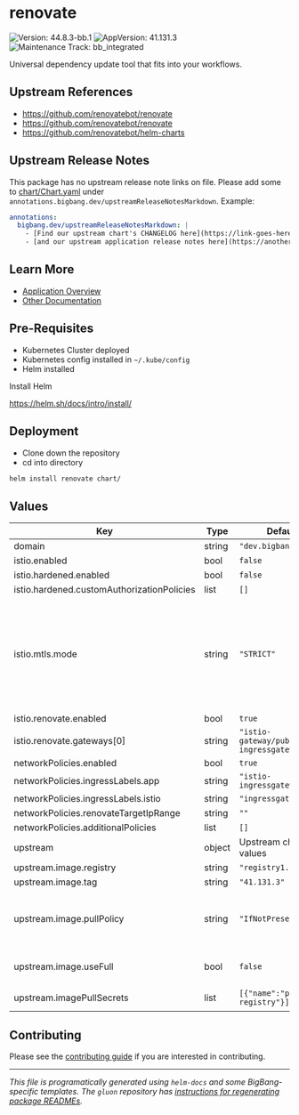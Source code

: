 <!-- Warning: Do not manually edit this file. See notes on gluon + helm-docs at the end of this file for more information. -->
# renovate

![Version: 44.8.3-bb.1](https://img.shields.io/badge/Version-44.8.3--bb.1-informational?style=flat-square) ![AppVersion: 41.131.3](https://img.shields.io/badge/AppVersion-41.131.3-informational?style=flat-square) ![Maintenance Track: bb_integrated](https://img.shields.io/badge/Maintenance_Track-bb_integrated-green?style=flat-square)

Universal dependency update tool that fits into your workflows.

## Upstream References

- <https://github.com/renovatebot/renovate>
- <https://github.com/renovatebot/renovate>
- <https://github.com/renovatebot/helm-charts>

## Upstream Release Notes

This package has no upstream release note links on file. Please add some to [chart/Chart.yaml](chart/Chart.yaml) under `annotations.bigbang.dev/upstreamReleaseNotesMarkdown`.
Example:
```yaml
annotations:
  bigbang.dev/upstreamReleaseNotesMarkdown: |
    - [Find our upstream chart's CHANGELOG here](https://link-goes-here/CHANGELOG.md)
    - [and our upstream application release notes here](https://another-link-here/RELEASE_NOTES.md)
```

## Learn More

- [Application Overview](docs/overview.md)
- [Other Documentation](docs/)

## Pre-Requisites

- Kubernetes Cluster deployed
- Kubernetes config installed in `~/.kube/config`
- Helm installed

Install Helm

https://helm.sh/docs/intro/install/

## Deployment

- Clone down the repository
- cd into directory

```bash
helm install renovate chart/
```

## Values

| Key | Type | Default | Description |
|-----|------|---------|-------------|
| domain | string | `"dev.bigbang.mil"` | Big Bang Values |
| istio.enabled | bool | `false` |  |
| istio.hardened.enabled | bool | `false` |  |
| istio.hardened.customAuthorizationPolicies | list | `[]` |  |
| istio.mtls.mode | string | `"STRICT"` | STRICT = Allow only mutual TLS traffic, PERMISSIVE = Allow both plain text and mutual TLS traffic PERMISSIVE is required for any action which redeploys pods because STRICT interferes with initContainers Can be changed to STRICT after all initContainers have finished but will interfere with upgrades/pod deployments that have initContainers |
| istio.renovate.enabled | bool | `true` |  |
| istio.renovate.gateways[0] | string | `"istio-gateway/public-ingressgateway"` |  |
| networkPolicies.enabled | bool | `true` |  |
| networkPolicies.ingressLabels.app | string | `"istio-ingressgateway"` |  |
| networkPolicies.ingressLabels.istio | string | `"ingressgateway"` |  |
| networkPolicies.renovateTargetIpRange | string | `""` | IP range of target deployment |
| networkPolicies.additionalPolicies | list | `[]` |  |
| upstream | object | Upstream chart values | Values to pass to [the upstream renovate chart](https://github.com/renovatebot/helm-charts/blob/renovate-43.13.0/charts/renovate/values.yaml) |
| upstream.image.registry | string | `"registry1.dso.mil"` | Repository to pull renovate image from |
| upstream.image.tag | string | `"41.131.3"` | Renovate image tag to pull |
| upstream.image.pullPolicy | string | `"IfNotPresent"` | "IfNotPresent" to pull the image if no image with the specified tag exists on the node, "Always" to always pull the image or "Never" to try and use pre-pulled images |
| upstream.image.useFull | bool | `false` | Set `true` to use the full image. See https://docs.renovatebot.com/getting-started/running/#the-full-image |
| upstream.imagePullSecrets | list | `[{"name":"private-registry"}]` | Secret to use to pull the image from the repository |

## Contributing

Please see the [contributing guide](./CONTRIBUTING.md) if you are interested in contributing.

---

_This file is programatically generated using `helm-docs` and some BigBang-specific templates. The `gluon` repository has [instructions for regenerating package READMEs](https://repo1.dso.mil/big-bang/product/packages/gluon/-/blob/master/docs/bb-package-readme.md)._

